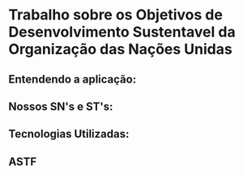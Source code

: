 # Trabalho sobre os Objetivos de Desenvolvimento Sustentavel da Organização das Nações Unidas

## Entendendo a aplicação:

## Nossos SN's e ST's:

## Tecnologias Utilizadas:

## ASTF

